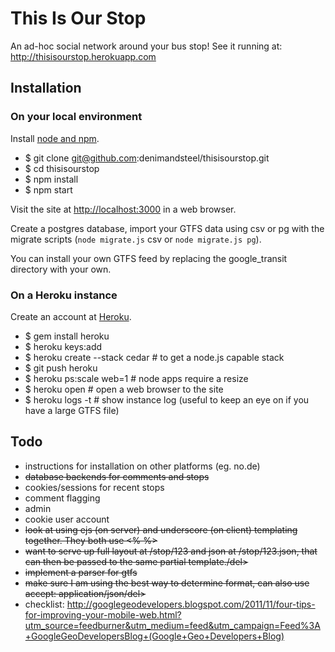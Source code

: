 # This Is Our Stop

An ad-hoc social network around your bus stop! See it running at: <http://thisisourstop.herokuapp.com>

## Installation

### On your local environment

Install [node and npm](http://nodejs.org/#download).

- $ git clone git@github.com:denimandsteel/thisisourstop.git
- $ cd thisisourstop
- $ npm install
- $ npm start

Visit the site at <http://localhost:3000> in a web browser.

Create a postgres database, import your GTFS data using csv or pg with the migrate scripts (`node migrate.js` csv or `node migrate.js pg`).

You can install your own GTFS feed by replacing the google_transit directory with your own.

### On a Heroku instance

Create an account at [Heroku](http://www.heroku.com/).

- $ gem install heroku
- $ heroku keys:add
- $ heroku create --stack cedar # to get a node.js capable stack
- $ git push heroku
- $ heroku ps:scale web=1 # node apps require a resize
- $ heroku open # open a web browser to the site
- $ heroku logs -t # show instance log (useful to keep an eye on if you have a large GTFS file)

## Todo

- instructions for installation on other platforms (eg. no.de)
- <del>database backends for comments and stops</del>
- cookies/sessions for recent stops
- comment flagging
- admin
- cookie user account
- <del>look at using ejs (on server) and underscore (on client) templating together. They both use <% %></del>
- <del>want to serve up full layout at /stop/123 and json at /stop/123.json, that can then be passed to the same partial template./del>
- <del>implement a parser for gtfs</del>
- <del>make sure I am using the best way to determine format, can also use accept: application/json/del>
- checklist: http://googlegeodevelopers.blogspot.com/2011/11/four-tips-for-improving-your-mobile-web.html?utm_source=feedburner&utm_medium=feed&utm_campaign=Feed%3A+GoogleGeoDevelopersBlog+(Google+Geo+Developers+Blog)
